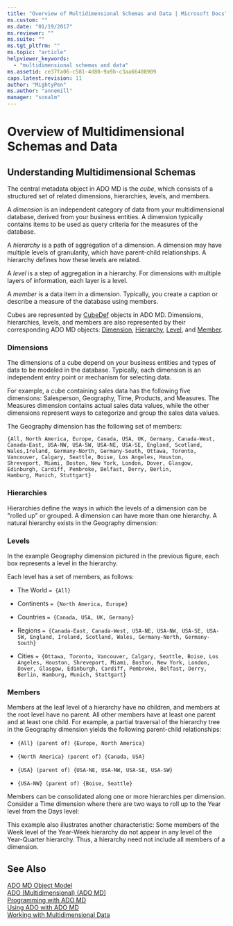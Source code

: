```yaml
---
title: "Overview of Multidimensional Schemas and Data | Microsoft Docs"
ms.custom: ""
ms.date: "01/19/2017"
ms.reviewer: ""
ms.suite: ""
ms.tgt_pltfrm: ""
ms.topic: "article"
helpviewer_keywords: 
  - "multidimensional schemas and data"
ms.assetid: ce37fa06-c581-4d80-9a9b-c3aa66408909
caps.latest.revision: 11
author: "MightyPen"
ms.author: "annemill"
manager: "sonalm"
---
```

# Overview of Multidimensional Schemas and Data
## Understanding Multidimensional Schemas  
 The central metadata object in ADO MD is the *cube*, which consists of a structured set of related dimensions, hierarchies, levels, and members.  
  
 A *dimension* is an independent category of data from your multidimensional database, derived from your business entities. A dimension typically contains items to be used as query criteria for the measures of the database.  
  
 A *hierarchy* is a path of aggregation of a dimension. A dimension may have multiple levels of granularity, which have parent-child relationships. A hierarchy defines how these levels are related.  
  
 A *level* is a step of aggregation in a hierarchy. For dimensions with multiple layers of information, each layer is a level.  
  
 A *member* is a data item in a dimension. Typically, you create a caption or describe a measure of the database using members.  
  
 Cubes are represented by [CubeDef](../../../ado/reference/ado-md-api/cubedef-object-ado-md.md) objects in ADO MD. Dimensions, hierarchies, levels, and members are also represented by their corresponding ADO MD objects: [Dimension](../../../ado/reference/ado-md-api/dimension-object-ado-md.md), [Hierarchy](../../../ado/reference/ado-md-api/hierarchy-object-ado-md.md), [Level](../../../ado/reference/ado-md-api/level-object-ado-md.md), and [Member](../../../ado/reference/ado-md-api/member-object-ado-md.md).  
  
### Dimensions  
 The dimensions of a cube depend on your business entities and types of data to be modeled in the database. Typically, each dimension is an independent entry point or mechanism for selecting data.  
  
 For example, a cube containing sales data has the following five dimensions: Salesperson, Geography, Time, Products, and Measures. The Measures dimension contains actual sales data values, while the other dimensions represent ways to categorize and group the sales data values.  
  
 The Geography dimension has the following set of members:  
  
```  
{All, North America, Europe, Canada, USA, UK, Germany, Canada-West,  
Canada-East, USA-NW, USA-SW, USA-NE, USA-SE, England, Scotland,   
Wales,Ireland, Germany-North, Germany-South, Ottawa, Toronto,   
Vancouver, Calgary, Seattle, Boise, Los Angeles, Houston,   
Shreveport, Miami, Boston, New York, London, Dover, Glasgow,   
Edinburgh, Cardiff, Pembroke, Belfast, Derry, Berlin,   
Hamburg, Munich, Stuttgart}  
```  
  
### Hierarchies  
 Hierarchies define the ways in which the levels of a dimension can be "rolled up" or grouped. A dimension can have more than one hierarchy. A natural hierarchy exists in the Geography dimension:  
  
### Levels  
 In the example Geography dimension pictured in the previous figure, each box represents a level in the hierarchy.  
  
 Each level has a set of members, as follows:  
  
-   The World `= {All}`  
  
-   Continents `= {North America, Europe}`  
  
-   Countries `= {Canada, USA, UK, Germany}`  
  
-   Regions `= {Canada-East, Canada-West, USA-NE, USA-NW, USA-SE, USA-SW, England, Ireland, Scotland, Wales, Germany-North, Germany-South}`  
  
-   Cities `= {Ottawa, Toronto, Vancouver, Calgary, Seattle, Boise, Los Angeles, Houston, Shreveport, Miami, Boston, New York, London, Dover, Glasgow, Edinburgh, Cardiff, Pembroke, Belfast, Derry, Berlin, Hamburg, Munich, Stuttgart}`  
  
### Members  
 Members at the leaf level of a hierarchy have no children, and members at the root level have no parent. All other members have at least one parent and at least one child. For example, a partial traversal of the hierarchy tree in the Geography dimension yields the following parent-child relationships:  
  
-   `{All} (parent of) {Europe, North America}`  
  
-   `{North America} (parent of) {Canada, USA}`  
  
-   `{USA} (parent of) {USA-NE, USA-NW, USA-SE, USA-SW}`  
  
-   `{USA-NW} (parent of) {Boise, Seattle}`  
  
 Members can be consolidated along one or more hierarchies per dimension. Consider a Time dimension where there are two ways to roll up to the Year level from the Days level:  
  
 This example also illustrates another characteristic: Some members of the Week level of the Year-Week hierarchy do not appear in any level of the Year-Quarter hierarchy. Thus, a hierarchy need not include all members of a dimension.  
  
## See Also  
 [ADO MD Object Model](../../../ado/reference/ado-md-api/ado-md-object-model.md)   
 [ADO (Multidimensional) (ADO MD)](../../../ado/guide/multidimensional/ado-multidimensional-ado-md.md)   
 [Programming with ADO MD](../../../ado/guide/multidimensional/programming-with-ado-md.md)   
 [Using ADO with ADO MD](../../../ado/guide/multidimensional/using-ado-with-ado-md.md)   
 [Working with Multidimensional Data](../../../ado/guide/multidimensional/working-with-multidimensional-data.md)